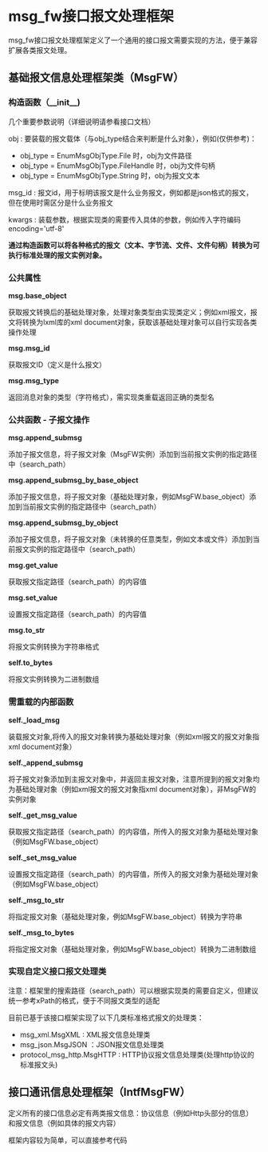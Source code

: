 # msg_fw接口报文处理框架

msg_fw接口报文处理框架定义了一个通用的接口报文需要实现的方法，便于兼容扩展各类报文处理。



## 基础报文信息处理框架类（MsgFW）

### 构造函数（\_\_init\_\_)

几个重要参数说明（详细说明请参看接口文档）

obj : 要装载的报文载体（与obj_type结合来判断是什么对象），例如(仅供参考)：

- obj_type = EnumMsgObjType.File 时，obj为文件路径
- obj_type = EnumMsgObjType.FileHandle 时，obj为文件句柄
- obj_type = EnumMsgObjType.String 时，obj为报文文本

msg_id : 报文id，用于标明该报文是什么业务报文，例如都是json格式的报文，但在使用时需区分是什么业务报文

kwargs : 装载参数，根据实现类的需要传入具体的参数，例如传入字符编码encoding='utf-8'

**通过构造函数可以将各种格式的报文（文本、字节流、文件、文件句柄）转换为可执行标准处理的报文实例对象。**



### 公共属性

**msg.base_object**

获取报文转换后的基础处理对象，处理对象类型由实现类定义；例如xml报文，报文将转换为lxml库的xml document对象，获取该基础处理对象可以自行实现各类操作处理

**msg.msg_id**

获取报文ID（定义是什么报文）

**msg.msg_type**

返回消息对象的类型（字符格式），需实现类重载返回正确的类型名



### 公共函数 - 子报文操作

**msg.append_submsg**

添加子报文信息，将子报文对象（MsgFW实例）添加到当前报文实例的指定路径中（search_path）

**msg.append_submsg_by_base_object**

添加子报文信息，将子报文对象（基础处理对象，例如MsgFW.base_object）添加到当前报文实例的指定路径中（search_path）

**msg.append_submsg_by_object**

添加子报文信息，将子报文对象（未转换的任意类型，例如文本或文件）添加到当前报文实例的指定路径中（search_path）

**msg.get_value**

获取报文指定路径（search_path）的内容值

**msg.set_value**

设置报文指定路径（search_path）的内容值

**msg.to_str**

将报文实例转换为字符串格式

**self.to_bytes**

将报文实例转换为二进制数组



### 需重载的内部函数

**self._load_msg**

装载报文对象,将传入的报文对象转换为基础处理对象（例如xml报文的报文对象指xml document对象）

**self._append_submsg**

将子报文对象添加到主报文对象中，并返回主报文对象，注意所提到的报文对象均为基础处理对象（例如xml报文的报文对象指xml document对象），非MsgFW的实例对象

**self._get_msg_value**

获取报文指定路径（search_path）的内容值，所传入的报文对象为基础处理对象（例如MsgFW.base_object）

**self._set_msg_value**

设置报文指定路径（search_path）的内容值，所传入的报文对象为基础处理对象（例如MsgFW.base_object）

**self._msg_to_str**

将指定报文对象（基础处理对象，例如MsgFW.base_object）转换为字符串

**self._msg_to_bytes**

将指定报文对象（基础处理对象，例如MsgFW.base_object）转换为二进制数组



### 实现自定义接口报文处理类

注意：框架里的搜索路径（search_path）可以根据实现类的需要自定义，但建议统一参考xPath的格式，便于不同报文类型的适配



目前已基于该接口框架实现了以下几类标准格式报文的处理类：

- msg_xml.MsgXML : XML报文信息处理类
- msg_json.MsgJSON ：JSON报文信息处理类
- protocol_msg_http.MsgHTTP : HTTP协议报文信息处理类(处理http协议的标准报文头)



## 接口通讯信息处理框架（IntfMsgFW）

定义所有的接口信息必定有两类报文信息：协议信息（例如Http头部分的信息）和报文信息（例如具体的报文内容）

框架内容较为简单，可以直接参考代码